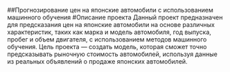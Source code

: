 ##Прогнозирование цен на японские автомобили с использованием машинного обучения
#Описание проекта
Данный проект предназначен для предсказания цен на японские автомобили на основе различных характеристик, таких как марка и модель автомобиля, год выпуска, пробег и объем двигателя, с использованием методов машинного обучения. Цель проекта — создать модель, которая сможет точно предсказывать рыночную стоимость автомобилей, используя данные из реальных объявлений о продаже японских автомобилей.
